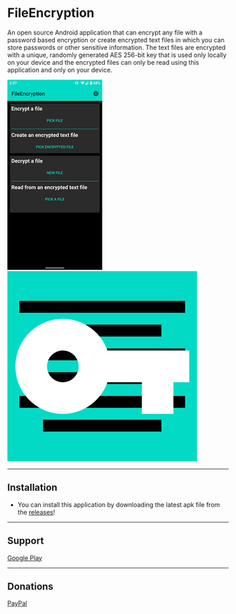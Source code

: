 # FileEncryption

An open source Android application that can encrypt any file with a password based encryption or create encrypted text files in which you can store passwords or other sensitive information.
  The text files are encrypted with a unique, randomly generated AES 256-bit key that is used only locally on your device and the encrypted files can only be read using this application and only on your device.

![alt tag](https://github.com/levis-apps/FileEncryption/blob/master/Screenshot_20200928-143718.png)  ![alt tag](https://github.com/levis-apps/FileEncryption/blob/master/FileEncryptionlLogo.png)

---
## Installation

- You can install this application by downloading the latest apk file from the [releases](https://github.com/levis-apps/FileEncryption/releases)!
---

## Support

[Google Play](https://play.google.com/store/apps/developer?id=levisapps&hl=en)

---

## Donations

[PayPal](https://paypal.me/levisapps?locale.x=en_US)
